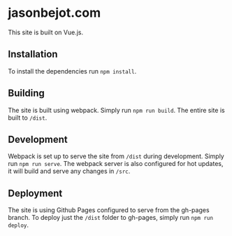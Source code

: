 # jasonbejot.com
This site is built on Vue.js.

## Installation
To install the dependencies run `npm install`.

## Building
The site is built using webpack. Simply run `npm run build`. The entire site is built to `/dist`.

## Development
Webpack is set up to serve the site from `/dist` during development. Simply run `npm run serve`. The webpack server is also configured for hot updates, it will build and serve any changes in `/src`.

## Deployment
The site is using Github Pages configured to serve from the gh-pages branch. To deploy just the `/dist` folder to gh-pages, simply run `npm run deploy`.
